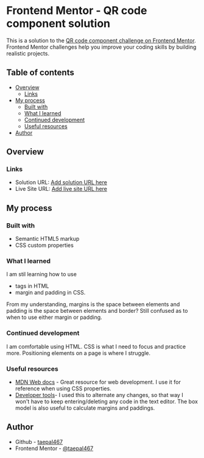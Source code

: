 # Frontend Mentor - QR code component solution

This is a solution to the [QR code component challenge on Frontend Mentor](https://www.frontendmentor.io/challenges/qr-code-component-iux_sIO_H). Frontend Mentor challenges help you improve your coding skills by building realistic projects. 

## Table of contents

- [Overview](#overview)
  - [Links](#links)
- [My process](#my-process)
  - [Built with](#built-with)
  - [What I learned](#what-i-learned)
  - [Continued development](#continued-development)
  - [Useful resources](#useful-resources)
- [Author](#author)


## Overview


### Links

- Solution URL: [Add solution URL here](https://your-solution-url.com)
- Live Site URL: [Add live site URL here](https://your-live-site-url.com)

## My process

### Built with

- Semantic HTML5 markup
- CSS custom properties


### What I learned

I am stil learning how to use 
*  <div> tags in HTML 
* margin and padding in CSS.

From my understanding, margins is the space between elements and padding is the space between elements and border? Still confused as to when to use either margin or padding.


### Continued development

I am comfortable using HTML. CSS is what I need to focus and practice more. Positioning elements on a page is where I struggle. 


### Useful resources

- [MDN Web docs](https://developer.mozilla.org/en-US/) - Great resource for web development. I use it for reference when using CSS properties.
- [Developer tools](GoogleChrome)- I used this to alternate any changes, so that way I won't have to keep entering/deleting any code in the text editor. The box model is also useful to calculate margins and paddings.


## Author

- Github - [taepal467](https://github.com/taepal467)
- Frontend Mentor - [@taepal467](https://www.frontendmentor.io/profile/taepal467)




